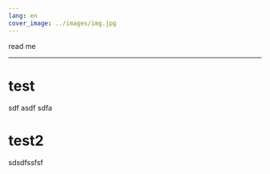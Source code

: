```yaml
---
lang: en
cover_image: ../images/img.jpg
---
```

read me
_________________
# test
sdf
asdf
sdfa

# test2
sdsdfssfsf
